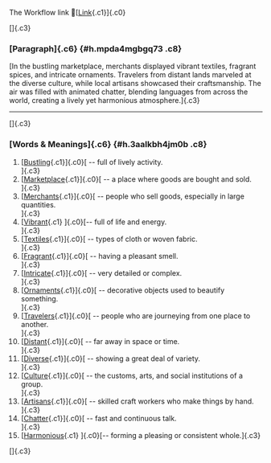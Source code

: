 The Workflow link
👏[[Link](https://www.google.com/url?q=http://www.google.com&sa=D&source=editors&ust=1758325136503700&usg=AOvVaw3GcvTp6VFlZAFj6sNSHeoA){.c1}]{.c0}

[]{.c3}

### [Paragraph]{.c6} {#h.mpda4mgbgq73 .c8}

[In the bustling marketplace, merchants displayed vibrant textiles,
fragrant spices, and intricate ornaments. Travelers from distant lands
marveled at the diverse culture, while local artisans showcased their
craftsmanship. The air was filled with animated chatter, blending
languages from across the world, creating a lively yet harmonious
atmosphere.]{.c3}

------------------------------------------------------------------------

[]{.c3}

### [Words & Meanings]{.c6} {#h.3aalkbh4jm0b .c8}

1.  [[Bustling](https://www.google.com/url?q=http://www.google.com&sa=D&source=editors&ust=1758325136505019&usg=AOvVaw0wqk7bOjamcMaLoyT3ap-f){.c1}]{.c0}[ --
    full of lively activity.\
    ]{.c3}
2.  [[Marketplace](https://www.google.com/url?q=http://www.google.com&sa=D&source=editors&ust=1758325136505447&usg=AOvVaw2sST8YX8WQ5uX9KRX02v9f){.c1}]{.c0}[ --
    a place where goods are bought and sold.\
    ]{.c3}
3.  [[Merchants](https://www.google.com/url?q=http://www.google.com&sa=D&source=editors&ust=1758325136505793&usg=AOvVaw0I64PzumhNhJBImnmBzoPZ){.c1}]{.c0}[ --
    people who sell goods, especially in large quantities.\
    ]{.c3}
4.  [[Vibrant](https://www.google.com/url?q=http://www.google.com&sa=D&source=editors&ust=1758325136506092&usg=AOvVaw2VkvoCT3dQpa74qJnOrmY5){.c1}
    ]{.c0}[-- full of life and energy.\
    ]{.c3}
5.  [[Textiles](https://www.google.com/url?q=http://www.google.com&sa=D&source=editors&ust=1758325136506333&usg=AOvVaw1KDlw_lJzXjP1b4VoVnorA){.c1}]{.c0}[ --
    types of cloth or woven fabric.\
    ]{.c3}
6.  [[Fragrant](https://www.google.com/url?q=http://www.google.com&sa=D&source=editors&ust=1758325136506580&usg=AOvVaw2aIohnYFoGLlohOxnAo_pI){.c1}]{.c0}[ --
    having a pleasant smell.\
    ]{.c3}
7.  [[Intricate](https://www.google.com/url?q=http://www.google.com&sa=D&source=editors&ust=1758325136506870&usg=AOvVaw03jwRKma8BAF-_g6B_boj_){.c1}]{.c0}[ --
    very detailed or complex.\
    ]{.c3}
8.  [[Ornaments](https://www.google.com/url?q=http://www.google.com&sa=D&source=editors&ust=1758325136507131&usg=AOvVaw22NPX7yBvokeaYaNnkCUdf){.c1}]{.c0}[ --
    decorative objects used to beautify something.\
    ]{.c3}
9.  [[Travelers](https://www.google.com/url?q=http://www.google.com&sa=D&source=editors&ust=1758325136507421&usg=AOvVaw1fg2QSXXBu5A3EB4FKC1Wn){.c1}]{.c0}[ --
    people who are journeying from one place to another.\
    ]{.c3}
10. [[Distant](https://www.google.com/url?q=http://www.google.com&sa=D&source=editors&ust=1758325136507715&usg=AOvVaw23x8TMWbIJQQb9mTIfx-H5){.c1}]{.c0}[ --
    far away in space or time.\
    ]{.c3}
11. [[Diverse](https://www.google.com/url?q=http://www.google.com&sa=D&source=editors&ust=1758325136507983&usg=AOvVaw2IcjkmpNJbZfBj20_aCbOj){.c1}]{.c0}[ --
    showing a great deal of variety.\
    ]{.c3}
12. [[Culture](https://www.google.com/url?q=http://www.google.com&sa=D&source=editors&ust=1758325136508285&usg=AOvVaw1kAHVcSMdheTG1qewFf5hj){.c1}]{.c0}[ --
    the customs, arts, and social institutions of a group.\
    ]{.c3}
13. [[Artisans](https://www.google.com/url?q=http://www.google.com&sa=D&source=editors&ust=1758325136508597&usg=AOvVaw0XRLKiXREI5D8jkGA_5QAV){.c1}]{.c0}[ --
    skilled craft workers who make things by hand.\
    ]{.c3}
14. [[Chatter](https://www.google.com/url?q=http://www.google.com&sa=D&source=editors&ust=1758325136508872&usg=AOvVaw0TCswT1cTU8sjpJJa4xn4Y){.c1}]{.c0}[ --
    fast and continuous talk.\
    ]{.c3}
15. [[Harmonious](https://www.google.com/url?q=http://www.google.com&sa=D&source=editors&ust=1758325136509153&usg=AOvVaw3uYMyl4fKWz1scWv1cLGfp){.c1}
    ]{.c0}[-- forming a pleasing or consistent whole.]{.c3}

[]{.c3}

